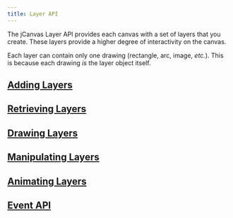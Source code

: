 ```yaml
---
title: Layer API
---
```


The jCanvas Layer API provides each canvas with a set of layers that you create. These layers provide a higher degree of interactivity on the canvas.

Each layer can contain only one drawing (rectangle, arc, image, _etc._). This is because each drawing _is_ the layer object itself.

## [Adding Layers](/jcanvas/docs/addLayers/)

## [Retrieving Layers](/jcanvas/docs/retrieveLayers/)

## [Drawing Layers](/jcanvas/docs/drawLayers/)

## [Manipulating Layers](/jcanvas/docs/manipulateLayers/)

## [Animating Layers](/jcanvas/docs/animateLayers/)

## [Event API](/jcanvas/docs/eventAPI/)
